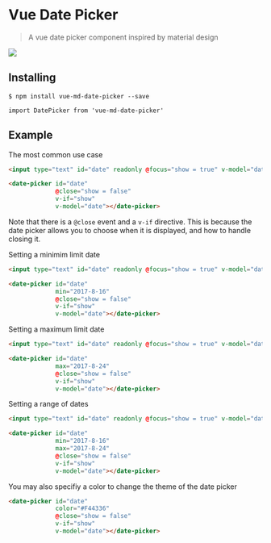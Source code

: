 # Vue Date Picker

> A vue date picker component inspired by material design

![](http://i.imgur.com/YNrnrVD.png)

## Installing

`$ npm install vue-md-date-picker --save`

`import DatePicker from 'vue-md-date-picker'`

## Example

The most common use case

```html
<input type="text" id="date" readonly @focus="show = true" v-model="date">

<date-picker id="date"
             @close="show = false"
             v-if="show"
             v-model="date"></date-picker>
```

Note that there is a `@close` event and a `v-if` directive. This is because the date picker allows you to choose when it is displayed, and how to handle closing it.

Setting a minimim limit date

```html
<input type="text" id="date" readonly @focus="show = true" v-model="date">

<date-picker id="date"
             min="2017-8-16"
             @close="show = false"
             v-if="show"
             v-model="date"></date-picker>
```

Setting a maximum limit date


```html
<input type="text" id="date" readonly @focus="show = true" v-model="date">

<date-picker id="date"
             max="2017-8-24"
             @close="show = false"
             v-if="show"
             v-model="date"></date-picker>
```

Setting a range of dates

```html
<input type="text" id="date" readonly @focus="show = true" v-model="date">

<date-picker id="date"
             min="2017-8-16"
             max="2017-8-24"
             @close="show = false"
             v-if="show"
             v-model="date"></date-picker>
```

You may also specifiy a color to change the theme of the date picker

```html
<date-picker id="date"
             color="#F44336"
             @close="show = false"
             v-if="show"
             v-model="date"></date-picker>
```
